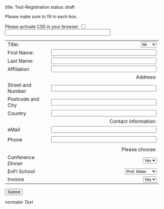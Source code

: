 title: Test-Registration
status: draft

Please make sure to fill in each box. 


<div markdown="1" >
<form id="register" name="register" action="http://vianna.de/fcgi-bin/register2-enfi2015.py" method="POST">
<!-- next few lines are to fight of unwanted bots and humans don't fill those -->
<div class="very_important">
Please activate CSS in your browser.
<input type="checkbox" name="terms">
<input type="text"size="40" maxlength="50" name="name">
</div>

|             |                                                                                                                  |
| --------    | ---------------------------------------------------------------------------------------------------------------: |
| Title:      | <select name="Title"><option>Mr</option><option>Mrs</option><option>Dr.</option><option>Prof.</option></select>  |
| First Name: | <input type="text" size="40" maxlength="50" name="FirstName">   |
| Last Name: | <input type="text" size="40" maxlength="50" name="LastName">     |
| Affiliation|  <input type="text" size="40" maxlength="50" name="Affiliation" >|
||Address:|
|Street and Number|<input type="text" size="40" maxlength="80"  name="Address" >|
|Postcode and City|<input type="text" size="40" maxlength="40" name="City" >|
|Country| <input type="text" size="40" maxlength="40" name="Country" >|
||Contact information:|
|eMail| <input type="text" size="40" maxlength="60" name="email"> |  
|||
|Phone|<input type="text" size="40" maxlength="40" name="Phone">|
|||
||  Please choose: |
|Conference Dinner| <select name="Conference_Dinner"><option>Yes</option><option>No</option></select>|
|EnFI School| <select name="EnFI_School"> <option>Prof. Maier</option><option>Prof. Kurt</option><option>not interested</option></select>|
|Invoice|<select name="Invoice"> <option>Yes</option><option>No</option></select>|

<span style="width:20%"><input type="submit" value="Submit">

</form>
</div>


normaler *Text*

